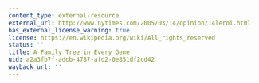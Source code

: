 ```yaml
---
content_type: external-resource
external_url: http://www.nytimes.com/2005/03/14/opinion/14leroi.html
has_external_license_warning: true
license: https://en.wikipedia.org/wiki/All_rights_reserved
status: ''
title: A Family Tree in Every Gene
uid: a2a3fb7f-adcb-4787-afd2-0e851df2cd42
wayback_url: ''
---
```

